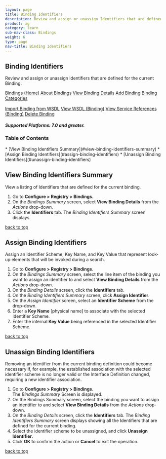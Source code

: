 ```yaml
---
layout: page
title: Binding Identifiers
description: Review and assign or unassign Identifiers that are defined for the current Binding.
product: ag
category: learn
sub-nav-class: Bindings
weight:	6
type: page
nav-title: Binding Identifiers
---
```


## Binding Identifiers
Review and assign or unassign Identifiers that are defined for the current Binding.

<a href="bindings_toc.html" class="button secondary">Bindings (Home)</a> <a href="../bindings/about_bindings.html" class="button secondary">About Bindings</a> <a href="../bindings/view_binding_details.html" class="button secondary">View Binding Details</a>    <a href="../bindings/add_binding.html" class="button secondary">Add Binding</a>  <a href="../bindings/binding_categories.html" class="button secondary">Binding Categories</a> <br><br><a href="../bindings/import_binding_from_wsdl.html" class="button secondary">Import Binding from WSDL</a> <a href="../bindings/view_wsdl_binding.html" class="button secondary">View WSDL (Binding)</a> <a href="../bindings/view_service_references_binding.html" class="button secondary">View Service References (Binding)</a> <a href="../bindings/delete_binding.html" class="button secondary">Delete Binding</a>
<h5 class="stamp">Supported Platforms: 7.0 and greater.</h5>

### Table of Contents
<div id="toc-marker"></div>
* [View Binding Identifiers Summary](#view-binding-identifiers-summary)
* [Assign Binding Identifiers](#assign-binding-identifiers)
* [Unassign Binding Identifiers](#unassign-binding-identifiers)


## View Binding Identifiers Summary

View a listing of Identifiers that are defined for the current binding.

1. Go to **Configure > Registry > Bindings**.  
2. On the *Bindings Summary* screen, select **View Binding Details** from the *Actions* drop-down.  
3. Click the **Identifiers** tab. The *Binding Identifiers Summary* screen displays.  

<a href="#top">back to top</a> 

## Assign Binding Identifiers

Assign an Identifier Scheme, Key Name, and Key Value that represent look-up elements that will be invoked during a search.

1. Go to **Configure > Registry > Bindings**.  
2. On the *Bindings Summary* screen, select the line item of the binding you want to assign an identifier to and select **View Binding Details** from the *Actions* drop-down. 
3. On the *Binding Details* screen, click the **Identifiers** tab.  
4. On the *Binding Identifiers Summary* screen, click **Assign Identifier**.  
5. On the *Assign Identifier* screen, select an **Identifier Scheme** from the drop-down.
6. Enter a **Key Name** [physical name] to associate with the selected Identifier Scheme.
7. Enter the internal **Key Value** being referenced in the selected Identifier Scheme.

<a href="#top">back to top</a> 

## Unassign Binding Identifiers

Removing an identifier from the current binding definition could become necessary if, for example, the established association with the selected identifier scheme is no longer valid or the Interface Definition changed, requiring a new identifier association.

1. Go to **Configure > Registry > Bindings**.  
The *Bindings Summary* Screen is displayed.
2. On the Bindings Summary screen, select the binding you want to assign an identifier to and select **View Binding Details** from the *Actions* drop-down.  
3. On the *Binding Details* screen, click the **Identifiers** tab. The *Binding Identifiers Summary* screen displays showing all the Identifiers that are defined for the current binding.
4. Select the identifier scheme to be unassigned, and click **Unassign Identifier**.  
5. Click **OK** to confirm the action or **Cancel** to exit the operation.

<a href="#top">back to top</a> 